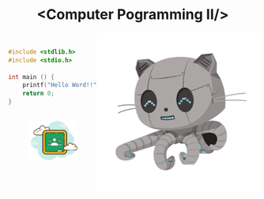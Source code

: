 <h1 align="center">&lt;Computer Pogramming II/&gt;</h1>

<div align="left" widht="100">
    <img align="right" src="./.github/Robotocat.png" width="325" alt="octodex-img" title="octodex">

<br>

```C
#include <stdlib.h>
#include <stdio.h>

int main () {
    printf("Hello Word!!");
    return 0;
}
```
</div>

<br>

<footer align="center">
    <a href="https://drive.google.com/drive/folders/1RqrSm_Y7Qj4vGpOy1rEj7nw-5vFpSeHX66sJB25qCOx8SsrMW82IDAYYoaLklQIMlcdLMLkC?usp=sharing" align="center" target="_blank">
        <img src="../.github/classroom.png" width="100" align="center">
    </a>
</footer>
